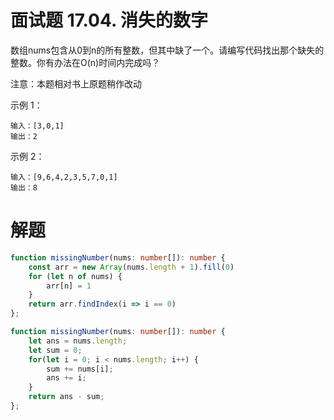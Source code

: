 # 面试题 17.04. 消失的数字

数组nums包含从0到n的所有整数，但其中缺了一个。请编写代码找出那个缺失的整数。你有办法在O(n)时间内完成吗？

注意：本题相对书上原题稍作改动

示例 1：
```
输入：[3,0,1]
输出：2
```

示例 2：
```
输入：[9,6,4,2,3,5,7,0,1]
输出：8
```

# 解题
```ts
function missingNumber(nums: number[]): number {
    const arr = new Array(nums.length + 1).fill(0)
    for (let n of nums) {
        arr[n] = 1
    }
    return arr.findIndex(i => i == 0)
};
```

```ts
function missingNumber(nums: number[]): number {
    let ans = nums.length;
    let sum = 0;
    for(let i = 0; i < nums.length; i++) {
        sum += nums[i];
        ans += i;
    }
    return ans - sum;
};
```